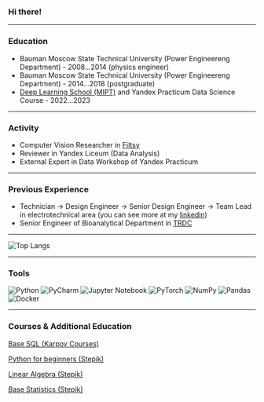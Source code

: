 ### Hi there!
_______
### Education
- Bauman Moscow State Technical University (Power Engineereng Department) - 2008...2014 (physics engineer)
- Bauman Moscow State Technical University (Power Engineereng Department) - 2014...2018 (postgraduate)
- [Deep Learning School (MIPT)](https://dls.samcs.ru/) and Yandex Practicum Data Science Course - 2022...2023
_______
### Activity
- Computer Vision Researcher in [Filtsy](https://filtsy.com/)
- Reviewer in Yandex Liceum (Data Analysis)
- External Expert in Data Workshop of Yandex Practicum
_______
### Previous Experience
- Technician → Design Engineer → Senior Design Engineer → Team Lead in electrotechnical area (you can see more at my [linkedin](https://www.linkedin.com/in/fedor-konovalenko/))
- Senior Engineer of Bioanalytical Department in [TRDC](https://en.trdc.com/)


________

![Top Langs](https://github-readme-stats.vercel.app/api/top-langs/?username=fedor-konovalenko&hide_progress=false&layout=compact&theme=swift&hide=jupyter%20notebook,html)


_____
### Tools
![Python](https://img.shields.io/badge/python-white?style=for-the-badge&logo=python&logoColor=black)
![PyCharm](https://img.shields.io/badge/pycharm-white?style=for-the-badge&logo=pycharm&logoColor=black)
![Jupyter Notebook](https://img.shields.io/badge/jupyter-white?style=for-the-badge&logo=jupyter&logoColor=black)
![PyTorch](https://img.shields.io/badge/pytorch-white?style=for-the-badge&logo=pytorch&logoColor=black)
![NumPy](https://img.shields.io/badge/numpy-white?style=for-the-badge&logo=numpy&logoColor=black)
![Pandas](https://img.shields.io/badge/pandas-white?style=for-the-badge&logo=pandas&logoColor=black)
![Docker](https://img.shields.io/badge/docker-white?style=for-the-badge&logo=docker&logoColor=black)

_______
### Courses & Additional Education

[Base SQL (Karpov Courses)](https://lab.karpov.courses/learning/152/)

[Python for beginners (Stepik)](https://stepik.org/cert/1886853?auth=login)

[Linear Algebra (Stepik)](https://stepik.org/cert/2072692?auth=login)

[Base Statistics (Stepik)](https://stepik.org/cert/367862?auth=login)
